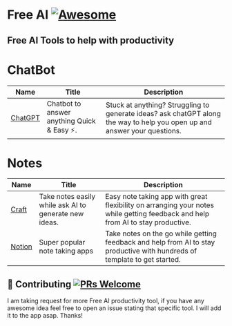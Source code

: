 # Free AI [![Awesome](https://awesome.re/badge-flat2.svg)](https://awesome.re)

## Free AI Tools to help with productivity

# ChatBot

| Name | Title | Description |
|---|---|---|
| [ChatGPT](https://chat.openai.com/) | Chatbot to answer anything Quick & Easy ⚡. | Stuck at anything? Struggling to generate ideas? ask chatGPT along the way to help you open up and answer your questions.

# Notes

| Name | Title | Description |
|---|---|---|
| [Craft](https://www.craft.do/) | Take notes easily while ask AI to generate new ideas. | Easy note taking app with great flexibility on arranging your notes while getting feedback and help from AI to stay productive.
| [Notion](https://www.notion.so/) | Super popular note taking apps | Take notes on the go while getting feedback and help from AI to stay productive with hundreds of template to get started.


## 🤝 Contributing [![PRs Welcome](https://img.shields.io/badge/PRs-welcome-brightgreen.svg?style=flat-square)](http://makeapullrequest.com)

I am taking request for more Free AI productivity tool, if you have any awesome idea feel free to open an issue stating that specific tool. I will add it to the app asap. Thanks!
